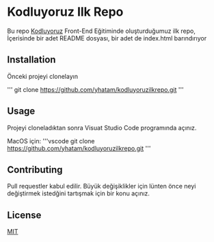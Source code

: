 # Kodluyoruz Ilk Repo 
Bu repo [Kodluyoruz](https://www.kodluyoruz.org/) Front-End Eğitiminde oluşturduğumuz ilk repo, İçerisinde bir adet README dosyası, bir adet de index.html barındırıyor

## Installation
Önceki projeyi clonelayın

'''
git clone https://github.com/yhatam/kodluyoruzilkrepo.git
'''


## Usage 
Projeyi cloneladıktan sonra Visuat Studio Code programında açınız.

MacOS için:
'''vscode git clone https://github.com/yhatam/kodluyoruzilkrepo.git '''

## Contributing 
Pull requestler kabul edilir. Büyük değişiklikler için lünten önce neyi değiştirmek istedğini tartışmak için bir konu açınız.

## License
[MIT](https://choosealicense.com/licenses/mit/)
